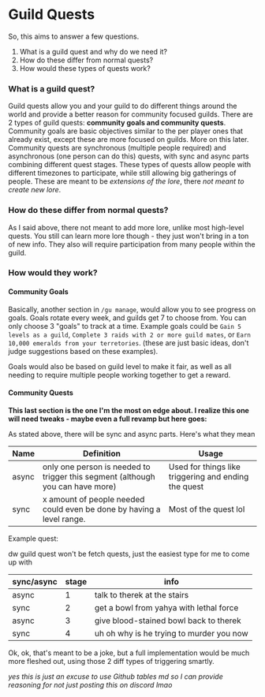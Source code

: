 # Guild Quests

So, this aims to answer a few questions. 

1. What is a guild quest and why do we need it?
2. How do these differ from normal quests?
3. How would these types of quests work?

### What is a guild quest?

Guild quests allow you and your guild to do different things around the world and provide a better reason for community focused guilds. There are 2 types of guild quests: **community goals and community quests**. Community goals are basic objectives similar to the per player ones that already exist, except these are more focused on guilds. More on this later. Community quests are synchronous (multiple people required) and asynchronous (one person can do this) quests, with sync and async parts combining different quest stages. These types of quests allow people with different timezones to participate, while still allowing big gatherings of people. These are meant to be *extensions of the lore*, there *not meant to create new lore*.

### How do these differ from normal quests?

As I said above, there not meant to add more lore, unlike most high-level quests. You still can learn more lore though - they just won't bring in a ton of new info. They also will require participation from many people within the guild.

### How would they work?

#### Community Goals

Basically, another section in `/gu manage`, would allow you to see progress on goals. Goals rotate every week, and guilds get 7 to choose from. You can only choose 3 "goals" to track at a time. Example goals could be `Gain 5 levels as a guild`, `Complete 3 raids with 2 or more guild mates`, or `Earn 10,000 emeralds from your terretories`. (these are just basic ideas, don't judge suggestions based on these examples). 

Goals would also be based on guild level to make it fair, as well as all needing to require multiple people working together to get a reward.

#### Community Quests 

**This last section is the one I'm the most on edge about. I realize this one will need tweaks - maybe even a full revamp but here goes:**

As stated above, there will be sync and async parts. Here's what they mean

| Name | Definition | Usage |
| - | - | - |
| async | only one person is needed to trigger this segment (although you can have more) | Used for things like triggering and ending the quest |
| sync | x amount of people needed could even be done by having a level range. | Most of the quest lol |

Example quest: 

dw guild quest won't be fetch quests, just the easiest type for me to come up with 

| sync/async | stage | info |
| - | - | - |
| async | 1 | talk to therek at the stairs |
| sync | 2 | get a bowl from yahya with lethal force |
| async | 3 | give blood-stained bowl back to therek |
| sync | 4 | uh oh why is he trying to murder you now |

Ok, ok, that's meant to be a joke, but a full implementation would be much more fleshed out, using those 2 diff types of triggering smartly.

*yes this is just an excuse to use Github tables md so I can provide reasoning for not just posting this on discord lmao*
